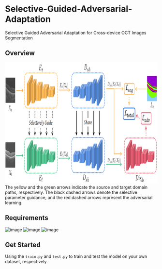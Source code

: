 # Selective-Guided-Adversarial-Adaptation
Selective Guided Adversarial Adaptation for Cross-device OCT Images Segmentation

## Overview
<img src="https://github.com/iMED-Lab/Selective-Guided-Adversarial-Adaptation/blob/main/Fig.3.png" width="800" height="400"><br/>
The yellow and the green arrows indicate the source and target domain paths, respectively. The black dashed arrows denote the selective parameter guidance, and the red dashed arrows represent the adversarial learning.

## Requirements
![image](https://img.shields.io/badge/PyTorch-%3E%3D0.4.1-blue)
![image](https://img.shields.io/badge/cv2-latest-blue)
![image](https://img.shields.io/badge/visdom-%3E%3D0.2.0-blue)

## Get Started
Using the ```train.py``` and ```test.py``` to train and test the model on your own dataset, respectively.
